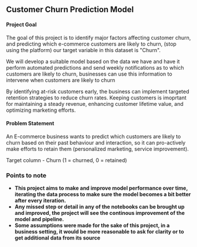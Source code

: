 ## Customer Churn Prediction Model

#### Project Goal
The goal of this project is to identify major factors affecting customer churn, and predicting which e-commerce customers are likely to churn, (stop using the platform) our target variable in this dataset is "Churn".

We will develop a suitable model based on the data we have and have it perform automated predictions and send weekly notifications as to which customers are likely to churn, businesses can use this information to intervene when customers are likely to churn

By identifying at-risk customers early, the business can implement targeted retention strategies to reduce churn rates. Keeping customers is imoprtant for maintaining a steady revenue, enhancing customer lifetime value, and optimizing marketing efforts.

#### Problem Statement
An E-commerce business wants to predict which customers are likely to churn based on their past behaviour and interaction, so it can pro-actively make efforts to retain them (personalized marketing, service improvement).

Target column - Churn (1 = churned, 0 = retained)





### Points to note
+ __This project aims to make and improve model performance over time, iterating the data process to make sure the model becomes a bit better after every iteration.__
+ __Any missed step or detail in any of the notebooks can be brought up and improved, the project will see the continous improvement of the model and pipeline.__
+ __Some assumptions were made for the sake of this project, in a business setting, it would be more reasonable to ask for clarity or to get additional data from its source__